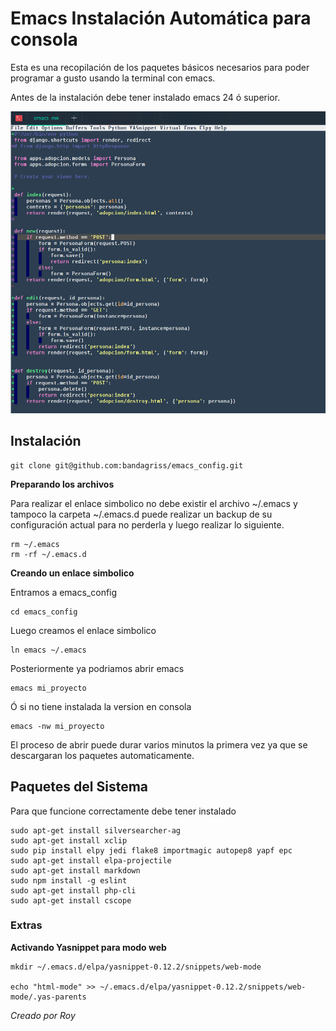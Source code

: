 # Emacs Instalación Automática para consola  #

Esta es una recopilación de los paquetes básicos necesarios para poder programar a gusto usando la terminal con emacs.

Antes de la instalación debe tener instalado emacs 24 ó superior.

![Prueba Python](captura.png)

## Instalación  ##

    git clone git@github.com:bandagriss/emacs_config.git
    
**Preparando los archivos**

Para realizar el enlace simbolico no debe existir el archivo ~/.emacs y tampoco la carpeta ~/.emacs.d puede realizar un backup  de su configuración actual para no perderla y luego realizar lo siguiente.

    rm ~/.emacs
    rm -rf ~/.emacs.d
    
**Creando un enlace simbolico**

Entramos a emacs_config

    cd emacs_config
    
Luego creamos el enlace simbolico

    ln emacs ~/.emacs
    
Posteriormente ya podriamos abrir emacs 

    emacs mi_proyecto
    
Ó si no tiene instalada la version en consola

    emacs -nw mi_proyecto
    
El proceso de abrir puede durar varios minutos la primera vez ya que se descargaran los paquetes automaticamente.

## Paquetes del Sistema ##

Para que funcione correctamente debe tener instalado 

    sudo apt-get install silversearcher-ag
    sudo apt-get install xclip
    sudo pip install elpy jedi flake8 importmagic autopep8 yapf epc
    sudo apt-get install elpa-projectile
    sudo apt-get install markdown
    sudo npm install -g eslint
    sudo apt-get install php-cli
    sudo apt-get install cscope
    
### Extras ###
    
**Activando Yasnippet para modo web**

    mkdir ~/.emacs.d/elpa/yasnippet-0.12.2/snippets/web-mode
    
    echo "html-mode" >> ~/.emacs.d/elpa/yasnippet-0.12.2/snippets/web-mode/.yas-parents
    
*Creado por Roy*

